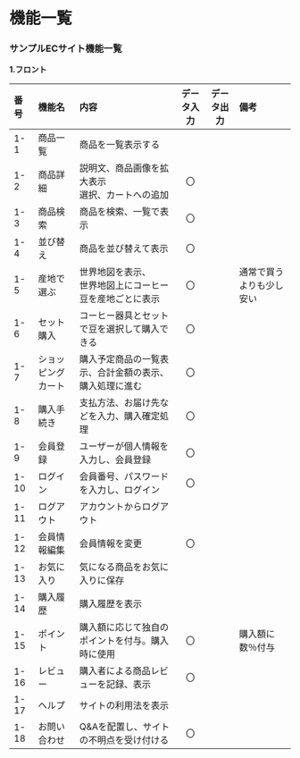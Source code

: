 # 機能一覧
### サンプルECサイト機能一覧
**1.フロント**

|番号|機能名|内容|データ入力|データ出力|備考|
|:---|:---|:---|:---:|:----:|:---|
|1-1|商品一覧|商品を一覧表示する||||
|1-2|商品詳細|説明文、商品画像を拡大表示<br>選択、カートへの追加|〇|||
|1-3|商品検索|商品を検索、一覧で表示|〇|||
|1-4|並び替え|商品を並び替えて表示|〇|||
|1-5|産地で選ぶ|世界地図を表示、<br>世界地図上にコーヒー豆を産地ごとに表示|〇||通常で買うよりも少し安い|
|1-6|セット購入|コーヒー器具とセットで豆を選択して購入できる|〇|||
|1-7|ショッピングカート|購入予定商品の一覧表示、合計金額の表示、購入処理に進む|〇|||
|1-8|購入手続き|支払方法、お届け先などを入力、購入確定処理|〇|||
|1-9|会員登録|ユーザーが個人情報を入力し、会員登録|〇|||
|1-10|ログイン|会員番号、パスワードを入力し、ログイン|〇|||
|1-11|ログアウト|アカウントからログアウト||||
|1-12|会員情報編集|会員情報を変更|〇|||
|1-13|お気に入り|気になる商品をお気に入りに保存||||
|1-14|購入履歴|購入履歴を表示||||
|1-15|ポイント|購入額に応じて独自のポイントを付与。購入時に使用|〇||購入額に数％付与|
|1-16|レビュー|購入者による商品レビューを記録、表示|〇|||
|1-17|ヘルプ|サイトの利用法を表示||||
|1-18|お問い合わせ|Q&Aを配置し、サイトの不明点を受け付ける|〇||